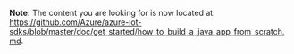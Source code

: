 **Note:** The content you are looking for is now located at: <https://github.com/Azure/azure-iot-sdks/blob/master/doc/get_started/how_to_build_a_java_app_from_scratch.md>.
